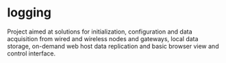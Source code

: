 # logging
Project aimed at solutions for initialization, configuration and data acquisition from wired and wireless nodes and gateways, local data storage, on-demand web host data replication and basic browser view and control interface.
